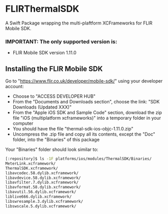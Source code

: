 # FLIRThermalSDK

A Swift Package wrapping the multi-plaftform XCFrameworks for FLIR Mobile SDK.

### IMPORTANT: The only supported version is:

- FLIR Mobile SDK version 1.11.0

## Installing the FLIR Mobile SDK

Go to "https://www.flir.co.uk/developer/mobile-sdk/" using your developer
account:

- Choose to "ACCESS DEVELOPER HUB"
- From the "Documents and Downloads section", choose the link:
  "SDK Downloads (Updated XXX)"
- From the "Apple iOS SDK and Sample Code" section, download the zip file
  "iOS (multiplatform xcframeworks)" into a temporary folder in your computer
- You should have the file "thermal-sdk-ios-objc-1.11.0.zip"
- Uncompress the .zip file and copy all its contents, except the "Doc" folder,
  into the "Binaries" of this package

Your "Binaries" folder should look similar to:

```bash
[:repository]$ ls -1F platforms/ios/modules/ThermalSDK/Binaries/
MeterLink.xcframework/
ThermalSDK.xcframework/
libavcodec.58.dylib.xcframework/
libavdevice.58.dylib.xcframework/
libavfilter.7.dylib.xcframework/
libavformat.58.dylib.xcframework/
libavutil.56.dylib.xcframework/
liblive666.dylib.xcframework/
libswresample.3.dylib.xcframework/
libswscale.5.dylib.xcframework/
```
